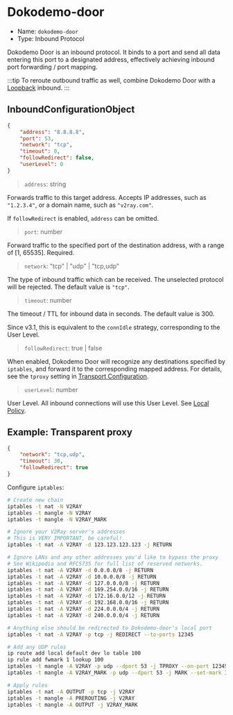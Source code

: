 # Dokodemo-door

* Name: `dokodemo-door`
* Type: Inbound Protocol

Dokodemo Door is an inbound protocol. It binds to a port and send all data entering this port to a designated address, effectively achieving inbound port forwarding / port mapping.

:::tip
To reroute outbound traffic as well, combine Dokodemo Door with a [Loopback](loopback.md) inbound.
:::


## InboundConfigurationObject

```json
{
    "address": "8.8.8.8",
    "port": 53,
    "network": "tcp",
    "timeout": 0,
    "followRedirect": false,
    "userLevel": 0
}
```

> `address`: string

Forwards traffic to this target address. Accepts IP addresses, such as `"1.2.3.4"`, or a domain name, such as `"v2ray.com"`.

If `followRedirect` is enabled, `address` can be omitted.

> `port`: number

Forward traffic to the specified port of the destination address, with a range of \[1, 65535\]. Required.

> `network`: "tcp" | "udp" | "tcp,udp"

The type of inbound traffic which can be received. The unselected protocol will be rejected. The default value is `"tcp"`.

> `timeout`: number

The timeout / TTL for inbound data in seconds. The default value is 300.

Since v3.1, this is equivalent to the `connIdle` strategy, corresponding to the User Level.

> `followRedirect`: true | false

When enabled, Dokodemo Door will recognize any destinations specified by `iptables`, and forward it to the corresponding mapped address. For details, see the `tproxy` setting in [Transport Configuration](../transport.md).

> `userLevel`: number

User Level. All inbound connections will use this User Level. See [Local Policy](../policy.md).

## Example: Transparent proxy

```json
{
    "network": "tcp,udp",
    "timeout": 30,
    "followRedirect": true
}
```

Configure `iptables`:

```bash
# Create new chain
iptables -t nat -N V2RAY
iptables -t mangle -N V2RAY
iptables -t mangle -N V2RAY_MARK

# Ignore your V2Ray server's addresses
# This is VERY IMPORTANT, be careful!
iptables -t nat -A V2RAY -d 123.123.123.123 -j RETURN

# Ignore LANs and any other addresses you'd like to bypass the proxy
# See Wikipedia and RFC5735 for full list of reserved networks.
iptables -t nat -A V2RAY -d 0.0.0.0/8 -j RETURN
iptables -t nat -A V2RAY -d 10.0.0.0/8 -j RETURN
iptables -t nat -A V2RAY -d 127.0.0.0/8 -j RETURN
iptables -t nat -A V2RAY -d 169.254.0.0/16 -j RETURN
iptables -t nat -A V2RAY -d 172.16.0.0/12 -j RETURN
iptables -t nat -A V2RAY -d 192.168.0.0/16 -j RETURN
iptables -t nat -A V2RAY -d 224.0.0.0/4 -j RETURN
iptables -t nat -A V2RAY -d 240.0.0.0/4 -j RETURN

# Anything else should be redirected to Dokodemo-door's local port
iptables -t nat -A V2RAY -p tcp -j REDIRECT --to-ports 12345

# Add any UDP rules
ip route add local default dev lo table 100
ip rule add fwmark 1 lookup 100
iptables -t mangle -A V2RAY -p udp --dport 53 -j TPROXY --on-port 12345 --tproxy-mark 0x01/0x01
iptables -t mangle -A V2RAY_MARK -p udp --dport 53 -j MARK --set-mark 1

# Apply rules
iptables -t nat -A OUTPUT -p tcp -j V2RAY
iptables -t mangle -A PREROUTING -j V2RAY
iptables -t mangle -A OUTPUT -j V2RAY_MARK
```
